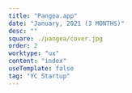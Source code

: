 ```yaml
---
title: "Pangea.app" 
date: "January, 2021 (3 MONTHS)"
desc: ""
square: ./pangea/cover.jpg
order: 2
worktype: "ux"
content: "index"
useTemplate: false
tag: "YC Startup"
---
```


<style>

 


</style>


